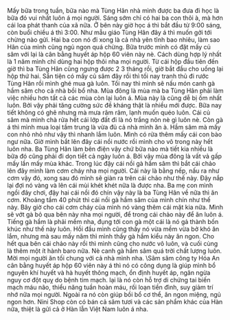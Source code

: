 Mấy bữa trong tuần, bữa nào mà Tùng Hân nhà mình được ba đưa đi học là bữa đó vui nhất luôn á mọi người. Sáng sớm chỉ có hai ba con thôi à, mà hơn cái loa phát thanh của xã nữa. Ở bên này giờ học á thì bắt đầu từ 9:00 sáng, còn buổi chiều á thì 3:00. Như mẫu giáo Tùng Hân đây á thì muốn gởi tới chừng nào gửi. Hai ba con nó đi xong là cả nhà yên tĩnh bao nhiêu, làm sao Hân của mình cũng ngủ ngon quá chừng. Bữa trước mình có đặt mấy củ sâm với lại là cân bằng huyết áp hộp 60 viên này nè. Cách dùng hợp lý nhất là 1 năm mình chỉ dùng hai hộp thôi nha mọi người. Từ cái hộp đầu tiên đến giờ thì ba Tùng Hân cũng ngưng được 2 3 tháng rồi, giờ bắt đầu cho uống lại hộp thứ hai. Sẵn tiện có mấy củ sâm đây rồi thì tối nay tranh thủ đi rước Tùng Hân rồi mình ghé mua gà luôn. Tối nay thì mình sẽ nấu món canh gà hầm sâm cho cả nhà bồi bổ nha. Mùa đông là mùa mà ba Tùng Hân phải làm việc nhiều hơn tất cả các mùa còn lại luôn á. Mùa này là cũng dễ bị ốm nhất luôn. Bởi vậy phải tăng cường sức đề kháng thật là nhiều mới được. Bữa nay tiết không có ghê nhưng mà mưa râm râm, lạnh muốn quéo luôn. Cái củ sâm mà mình chà rửa hết cái lớp đất đi là nó trắng nõn nè gì luôn nè. Còn gà á thì mình mua loại tầm trung là vừa đủ cả nhà mình ăn à. Hầm sâm mà mấy con nhỏ nhỏ như vậy thì nhanh lắm luôn. Mình có rửa thêm mấy cái con bào ngư nữa. Giờ mình bắt lên đây cái nồi nước rồi mình cho vô trong này hết luôn nha. Ba Tùng Hân làm bên điện vậy chứ bữa nào mà tiết kia nhiều là bữa đó cũng phải đi dọn tiết cả ngày luôn á. Bởi vậy mùa đông là vất vả gấp mấy lần mấy mùa khác. Trong lúc đậy cái nồi gà hầm sâm thì bắt cái chảo lên đây mình làm cơm cháy nha mọi người. Cái này là bằng nếp, nấu ra như cơm vậy đó, xong sau đó mình sẽ giàn ra trên cái chảo như thế này. Đậy nắp lại đợi nó vàng và lên cái mùi khét khét nữa là được nha. Ba mẹ con mình ngồi đây chơi, đậy hai cái nồi đó chín vậy này là ba Tùng Hân về nữa thì ăn cơm. Khoảng tầm 40 phút thì cái nồi gà hầm sâm của mình chín như thế này. Bây giờ cho cái cơm cháy của mình nó vàng thêm cái mặt kia nữa. Mình sẽ vớt gà bỏ qua bên này nha mọi người, để trong cái chảo này để ăn luôn á. Tiếng gà hầm là phải mềm nha, đụng tới con gà một cái là nó gả thành bốn khúc như thế này luôn. Hồi đầu mình cũng thấy nó vừa mềm vừa bở khó ăn lắm, nhưng mà sau mấy năm thì mình thấy gà hầm kiểu này ăn ngon. Cho hết qua bên cái chảo này rồi thì mình cũng cho nước vô luôn, và cuối cùng là thêm một ít hành baro nữa. Nè canh gà hầm sâm quá trời chất lượng luôn. Mời mọi người ăn tối chung với cả nhà mình nha. \Sâm sâm công ty Hóa An cân bằng huyết áp hộp 60 viên này á thì nó có công dụng là giúp mình bổ nguyên khí huyết và hà huyết thông mạch, ổn định huyết áp, ngăn ngừa nguy cơ đột quỵ do bệnh tim mạch. lại là nó còn hỗ trợ di chứng tai biến mạch máu não, thiểu năng tuần hoàn máu, rối loạn tiền đình, suy giảm trí nhớ nữa mọi người. Ngoài ra nó còn giúp bồi bổ cơ thể, ăn ngon miệng, ngủ ngon hơn. Nini Shop còn có bán cả sâm tươi và các sản phẩm khác của Hàn nữa, thiệt là gửi cả ở Hàn lẫn Việt Nam luôn á nha.